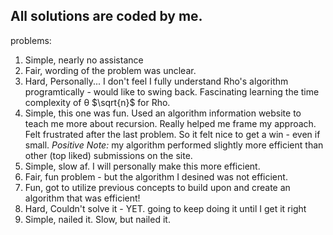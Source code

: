## All solutions are coded by me.

problems:
1. Simple, nearly no assistance
2. Fair, wording of the problem was unclear. 
3. Hard, Personally... I don't feel I fully understand Rho's algorithm programtically - would like to swing back. Fascinating learning the time complexity of θ $\sqrt{n}$ for Rho.
4. Simple, this one was fun. Used an algorithm information website to teach me more about recursion. Really helped me frame my approach. Felt frustrated after the last problem. So it felt nice to get a win - even if small. *Positive Note:* my algorithm performed slightly more efficient than other (top liked) submissions on the site.
5. Simple, slow af. I will personally make this more efficient.
6. Fair, fun problem - but the algorithm I desined was not efficient.
7. Fun, got to utilize previous concepts to build upon and create an algorithm that was efficient!
8. Hard, Couldn't solve it - YET. going to keep doing it until I get it right
9. Simple, nailed it. Slow, but nailed it.
